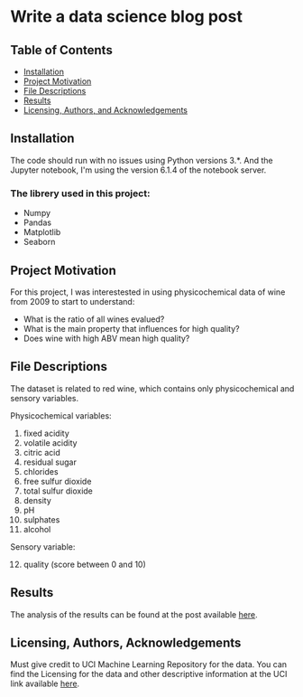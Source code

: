 
# Write a data science blog post

## Table of Contents
- [Installation](#installation)
- [Project Motivation](#motivation)
- [File Descriptions](#files)
- [Results](#results)
- [Licensing, Authors, and Acknowledgements](#licensing)

## Installation <a name="installation"></a>

The code should run with no issues using Python versions 3.*. And the Jupyter notebook, I'm using the version 6.1.4 of the notebook server.

### The librery used in this project:
- Numpy
- Pandas
- Matplotlib
- Seaborn

## Project Motivation <a name="motivation"></a>

For this project, I was interestested in using physicochemical data of wine from 2009 to start to understand:

- What is the ratio of all wines evalued?
- What is the main property that influences for high quality?
- Does wine with high ABV mean high quality?


## File Descriptions <a name="files"></a>
The dataset is related to red wine, which contains only physicochemical and sensory variables.

Physicochemical variables:

1. fixed acidity
2. volatile acidity
3. citric acid
4. residual sugar
5. chlorides
6. free sulfur dioxide
7. total sulfur dioxide
8. density
9. pH
10. sulphates
11. alcohol

Sensory variable:

12. quality (score between 0 and 10)


## Results<a name="results"></a>
The analysis of the results can be found at the post available [here](https://fernando-nici.medium.com/a-brief-look-at-physicochemical-and-sensory-variables-to-measure-red-wine-quality-af2b12eeace4).

## Licensing, Authors, Acknowledgements<a name="licensing"></a>

Must give credit to UCI Machine Learning Repository for the data.  You can find the Licensing for the data and other descriptive information at the UCI link available [here](https://archive.ics.uci.edu/ml/datasets/wine+quality).
